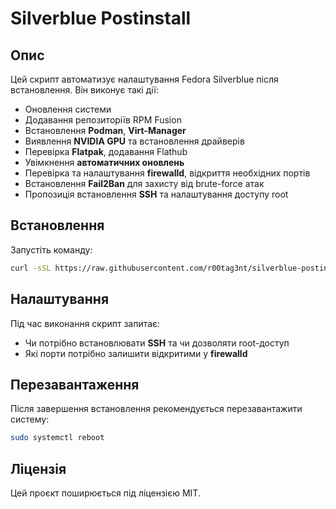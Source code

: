 # Silverblue Postinstall

## Опис
Цей скрипт автоматизує налаштування Fedora Silverblue після встановлення. Він виконує такі дії:
- Оновлення системи
- Додавання репозиторіїв RPM Fusion
- Встановлення **Podman**, **Virt-Manager**
- Виявлення **NVIDIA GPU** та встановлення драйверів
- Перевірка **Flatpak**, додавання Flathub
- Увімкнення **автоматичних оновлень**
- Перевірка та налаштування **firewalld**, відкриття необхідних портів
- Встановлення **Fail2Ban** для захисту від brute-force атак
- Пропозиція встановлення **SSH** та налаштування доступу root

## Встановлення
Запустіть команду:
```bash
curl -sSL https://raw.githubusercontent.com/r00tag3nt/silverblue-postinstall/main/install.sh | bash
```

## Налаштування
Під час виконання скрипт запитає:
- Чи потрібно встановлювати **SSH** та чи дозволяти root-доступ
- Які порти потрібно залишити відкритими у **firewalld**

## Перезавантаження
Після завершення встановлення рекомендується перезавантажити систему:
```bash
sudo systemctl reboot
```

## Ліцензія
Цей проєкт поширюється під ліцензією MIT.
